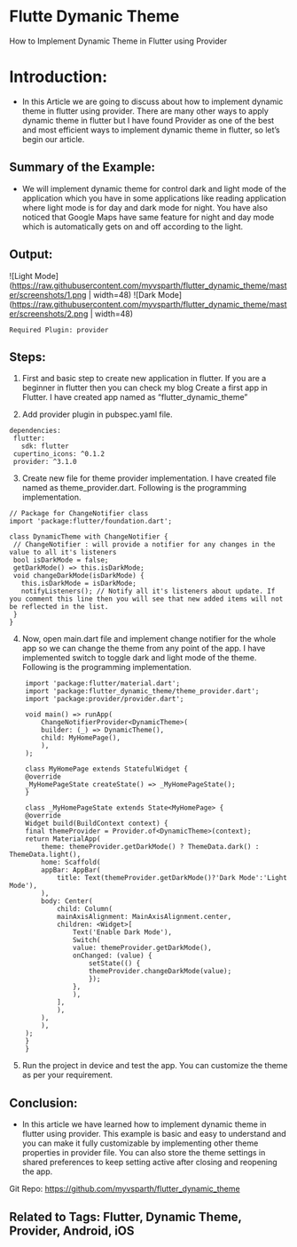# Flutte Dymanic Theme
How to Implement Dynamic Theme in Flutter using Provider

# Introduction:
- In this Article we are going to discuss about how to implement dynamic theme in flutter using provider. There are many other ways to apply dynamic theme in flutter but I have found Provider as one of the best and most efficient ways to implement dynamic theme in flutter, so let’s begin our article.

## Summary of the Example:
- We will implement dynamic theme for control dark and light mode of the application which you have in some applications like reading application where light mode is for day and dark mode for night. You have also noticed that Google Maps have same feature for night and day mode which is automatically gets on and off according to the light.

## Output:
![Light Mode](https://raw.githubusercontent.com/myvsparth/flutter_dynamic_theme/master/screenshots/1.png | width=48)
![Dark Mode](https://raw.githubusercontent.com/myvsparth/flutter_dynamic_theme/master/screenshots/2.png | width=48)

    Required Plugin: provider

## Steps:
1. First and basic step to create new application in flutter. If you are a beginner in flutter then you can check my blog Create a first app in Flutter. I have created app named as “flutter_dynamic_theme”

2. Add provider plugin in pubspec.yaml file.
```
dependencies:
 flutter:
   sdk: flutter
 cupertino_icons: ^0.1.2
 provider: ^3.1.0
```

3. Create new file for theme provider implementation. I have created file named as theme_provider.dart. Following is the programming implementation.

```
// Package for ChangeNotifier class
import 'package:flutter/foundation.dart';
 
class DynamicTheme with ChangeNotifier {
 // ChangeNotifier : will provide a notifier for any changes in the value to all it's listeners
 bool isDarkMode = false;
 getDarkMode() => this.isDarkMode;
 void changeDarkMode(isDarkMode) {
   this.isDarkMode = isDarkMode;
   notifyListeners(); // Notify all it's listeners about update. If you comment this line then you will see that new added items will not be reflected in the list.
 }
}
```

4. Now, open main.dart file and implement change notifier for the whole app so we can change the theme from any point of the app. I have implemented switch to toggle dark and light mode of the theme. Following is the programming implementation.

```
    import 'package:flutter/material.dart';
    import 'package:flutter_dynamic_theme/theme_provider.dart';
    import 'package:provider/provider.dart';
    
    void main() => runApp(
        ChangeNotifierProvider<DynamicTheme>(
        builder: (_) => DynamicTheme(),
        child: MyHomePage(),
        ),
    );
    
    class MyHomePage extends StatefulWidget {
    @override
    _MyHomePageState createState() => _MyHomePageState();
    }
    
    class _MyHomePageState extends State<MyHomePage> {
    @override
    Widget build(BuildContext context) {
    final themeProvider = Provider.of<DynamicTheme>(context);
    return MaterialApp(
        theme: themeProvider.getDarkMode() ? ThemeData.dark() : ThemeData.light(),
        home: Scaffold(
        appBar: AppBar(
            title: Text(themeProvider.getDarkMode()?'Dark Mode':'Light Mode'),
        ),
        body: Center(
            child: Column(
            mainAxisAlignment: MainAxisAlignment.center,
            children: <Widget>[
                Text('Enable Dark Mode'),
                Switch(
                value: themeProvider.getDarkMode(),
                onChanged: (value) {
                    setState(() {
                    themeProvider.changeDarkMode(value);
                    });
                },
                ),
            ],
            ),
        ),
        ),
    );
    }
    }
```

5. Run the project in device and test the app. You can customize the theme as per your requirement.

## Conclusion:
-   In this article we have learned how to implement dynamic theme in flutter using provider. This example is basic and easy to understand and you can make it fully customizable by implementing other theme properties in provider file. You can also store the theme settings in shared preferences to keep setting active after closing and reopening the app.

Git Repo: https://github.com/myvsparth/flutter_dynamic_theme

## Related to Tags: Flutter, Dynamic Theme, Provider, Android, iOS

